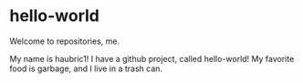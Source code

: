 # hello-world
Welcome to repositories, me.

My name is haubric1! I have a github project, called hello-world! My favorite food is garbage, and I live in a trash can.
